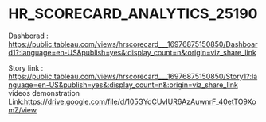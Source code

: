 # HR_SCORECARD_ANALYTICS_25190
Dashborad : https://public.tableau.com/views/hrscorecard___16976875150850/Dashboard1?:language=en-US&publish=yes&:display_count=n&:origin=viz_share_link

Story link : https://public.tableau.com/views/hrscorecard___16976875150850/Story1?:language=en-US&publish=yes&:display_count=n&:origin=viz_share_link
videos demonstration Link:https://drive.google.com/file/d/105GYdCUvIUR6AzAuwnrF_40etTO9XomZ/view
